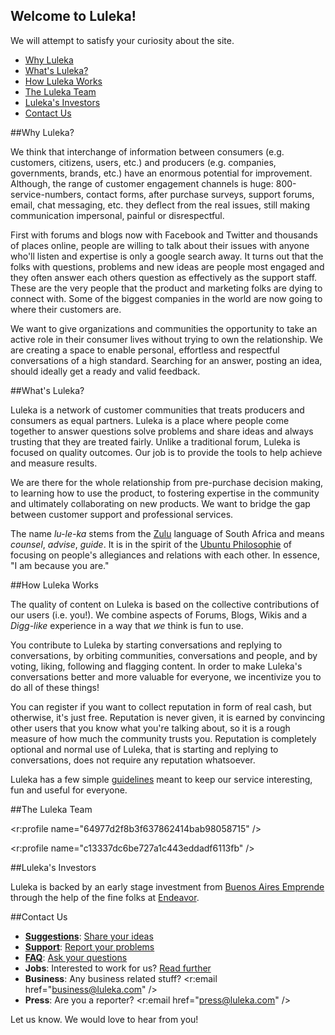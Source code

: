 ## Welcome to Luleka!

We will attempt to satisfy your curiosity about the site.

* [Why Luleka](#why)
* [What's Luleka?](#what)
* [How Luleka Works](#how)
* [The Luleka Team](#team)
* [Luleka's Investors](#investors)
* [Contact Us](#contact)

##<a name="why">Why Luleka?</a>

We think that interchange of information between consumers (e.g. customers, citizens, users, etc.) and producers (e.g. companies, governments, brands, etc.) have an enormous potential for improvement. Although, the range of customer engagement channels is huge: 800-service-numbers, contact forms, after purchase surveys, support forums, email, chat messaging, etc. they deflect from the real issues, still making communication impersonal, painful or disrespectful.

First with forums and blogs now with Facebook and Twitter and thousands of places online, people are willing to talk about their issues with anyone who'll listen and expertise is only a google search away. It turns out that the folks with questions, problems and new ideas are people most engaged and they often answer each others question as effectively as the support staff. These are the very people that the product and marketing folks are dying to connect with. Some of the biggest companies in the world are now going to where their customers are.

We want to give organizations and communities the opportunity to take an active role in their consumer lives without trying to own the relationship. We are creating a space to enable personal, effortless and respectful conversations of a high standard. Searching for an answer, posting an idea, should ideally get a ready and valid feedback.

##<a name="what">What's Luleka?</a>

Luleka is a network of customer communities that treats producers and consumers as equal partners. Luleka is a place where people come together to answer questions solve problems and share ideas and always trusting that they are treated fairly. Unlike a traditional forum, Luleka is focused on quality outcomes. Our job is to provide the tools to help achieve and measure results.

We are there for the whole relationship from pre-purchase decision making, to learning how to use the product, to fostering expertise in the community and ultimately collaborating on new products. We want to bridge the gap between customer support and professional services.

The name _lu-le-ka_ stems from the [Zulu](http://www.isizulu.net/) language of South Africa and means _counsel_, _advise_, _guide_. It is in the spirit of the <a href="http://en.wikipedia.org/wiki/Ubuntu_(philosophy)">Ubuntu Philosophie</a> of focusing on people's allegiances and relations with each other. In essence, "I am because you are."

##<a name="how">How Luleka Works</a>

The quality of content on Luleka is based on the collective contributions of our users (i.e. you!). We combine aspects of Forums, Blogs, Wikis and a _Digg-like_ experience in a way that <em>we</em> think is fun to use. 

You contribute to Luleka by starting conversations and replying to conversations, by orbiting communities, conversations and people, and by voting, liking, following and flagging content. In order to make Luleka's conversations better and more valuable for everyone, we incentivize you to do all of these things!

You can register if you want to collect reputation in form of real cash, but otherwise, it's just free. Reputation is never given, it is earned by convincing other users that you know what you're talking about, so it is a rough measure of how much the community trusts you. Reputation is completely optional and normal use of Luleka, that is starting and replying to conversations, does not require any reputation whatsoever.

Luleka has a few simple [guidelines](http://luleka.com/guidelines) meant to keep our service interesting, fun and useful for everyone.

##<a name="team">The Luleka Team</a>

<r:profile name="64977d2f8b3f637862414bab98058715" />

<r:profile name="c13337dc6be727a1c443eddadf6113fb" />

##<a name="investors">Luleka's Investors</a>

Luleka is backed by an early stage investment from [Buenos Aires Emprende](http://www.buenosaires.gov.ar/areas/produccion/subs_produccion/emprende09/index.php) through the help of the fine folks at [Endeavor](http://www.endeavor.org/).

##<a name="contact">Contact Us</a>

* **[Suggestions](http://luleka.com/communities/luleka/ideas)**: [Share your ideas](http://luleka.com/communities/luleka/ideas/new)
* **[Support](http://us.luleka.com/communities/luleka/problems)**: [Report your problems](http://luleka.com/communities/luleka/problems/new)
* **[FAQ](http://us.luleka.com/communities/luleka/questions/popular)**: [Ask your questions](http://luleka.com/communities/luleka/questions/new)
* **Jobs**: Interested to work for us? [Read further](http://luleka.com/jobs)
* **Business**: Any business related stuff? <r:email href="business@luleka.com" />
* **Press**: Are you a reporter? <r:email href="press@luleka.com" />

Let us know. We would love to hear from you!
